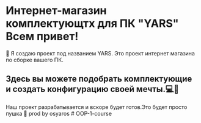 # Интернет-магазин комплектующтх для ПК "YARS" Всем привет!
🤟 Я создаю проект под названием YARS.
Это проект интернет магазина по сборке вашего ПК. 
## Здесь вы можете подобрать комплектующие и создать конфигурацию своей мечты.💻🤖
Наш проект разрабатывается и вскоре будет готов.Это будет просто пушка 🤯 prod by osyaros # OOP-1-course
